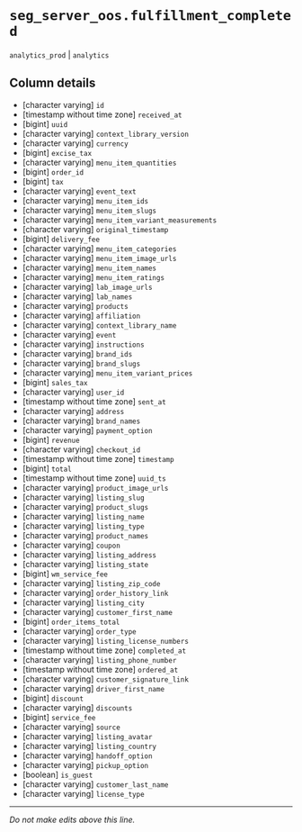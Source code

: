 # `seg_server_oos.fulfillment_completed`
`analytics_prod` | `analytics`

## Column details
* [character varying] `id`
* [timestamp without time zone] `received_at`
* [bigint]    `uuid`
* [character varying] `context_library_version`
* [character varying] `currency`
* [bigint]    `excise_tax`
* [character varying] `menu_item_quantities`
* [bigint]    `order_id`
* [bigint]    `tax`
* [character varying] `event_text`
* [character varying] `menu_item_ids`
* [character varying] `menu_item_slugs`
* [character varying] `menu_item_variant_measurements`
* [character varying] `original_timestamp`
* [bigint]    `delivery_fee`
* [character varying] `menu_item_categories`
* [character varying] `menu_item_image_urls`
* [character varying] `menu_item_names`
* [character varying] `menu_item_ratings`
* [character varying] `lab_image_urls`
* [character varying] `lab_names`
* [character varying] `products`
* [character varying] `affiliation`
* [character varying] `context_library_name`
* [character varying] `event`
* [character varying] `instructions`
* [character varying] `brand_ids`
* [character varying] `brand_slugs`
* [character varying] `menu_item_variant_prices`
* [bigint]    `sales_tax`
* [character varying] `user_id`
* [timestamp without time zone] `sent_at`
* [character varying] `address`
* [character varying] `brand_names`
* [character varying] `payment_option`
* [bigint]    `revenue`
* [character varying] `checkout_id`
* [timestamp without time zone] `timestamp`
* [bigint]    `total`
* [timestamp without time zone] `uuid_ts`
* [character varying] `product_image_urls`
* [character varying] `listing_slug`
* [character varying] `product_slugs`
* [character varying] `listing_name`
* [character varying] `listing_type`
* [character varying] `product_names`
* [character varying] `coupon`
* [character varying] `listing_address`
* [character varying] `listing_state`
* [bigint]    `wm_service_fee`
* [character varying] `listing_zip_code`
* [character varying] `order_history_link`
* [character varying] `listing_city`
* [character varying] `customer_first_name`
* [bigint]    `order_items_total`
* [character varying] `order_type`
* [character varying] `listing_license_numbers`
* [timestamp without time zone] `completed_at`
* [character varying] `listing_phone_number`
* [timestamp without time zone] `ordered_at`
* [character varying] `customer_signature_link`
* [character varying] `driver_first_name`
* [bigint]    `discount`
* [character varying] `discounts`
* [bigint]    `service_fee`
* [character varying] `source`
* [character varying] `listing_avatar`
* [character varying] `listing_country`
* [character varying] `handoff_option`
* [character varying] `pickup_option`
* [boolean]   `is_guest`
* [character varying] `customer_last_name`
* [character varying] `license_type`

-------------------------------------------------------------------------------
*Do not make edits above this line.*
